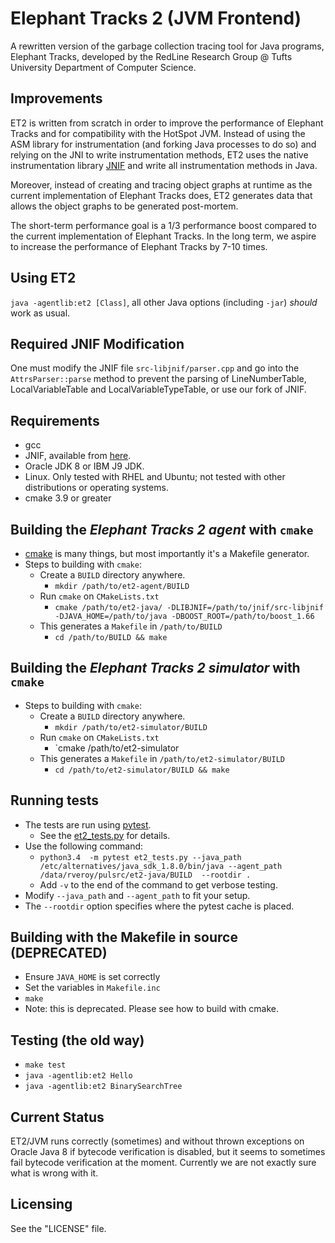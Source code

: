 # Elephant Tracks 2 (JVM Frontend)

A rewritten version of the garbage collection tracing tool for Java programs,
Elephant Tracks, developed by the RedLine Research Group @ Tufts University
Department of Computer Science.

## Improvements
ET2 is written from scratch in order to improve the performance of Elephant Tracks
and for compatibility with the HotSpot JVM. Instead of using the ASM library for
instrumentation (and forking Java processes to do so) and relying on the JNI to
write instrumentation methods, ET2 uses the native instrumentation library
[JNIF](http://sape.inf.usi.ch/jnif) and write all instrumentation methods in Java.

Moreover, instead of creating and tracing object graphs at runtime as the current
implementation of Elephant Tracks does, ET2 generates data that allows the object
graphs to be generated post-mortem.

The short-term performance goal is a 1/3 performance boost compared to the current
implementation of Elephant Tracks. In the long term, we aspire to increase the
performance of Elephant Tracks by 7-10 times.

## Using ET2
`java -agentlib:et2 [Class]`, all other Java options (including `-jar`)
*should* work as usual.

## Required JNIF Modification
One must modify the JNIF file `src-libjnif/parser.cpp` and go into the `AttrsParser::parse`
method to prevent the parsing of LineNumberTable, LocalVariableTable and LocalVariableTypeTable, or
use our fork of JNIF.

## Requirements
   * gcc
   * JNIF, available from [here](https://github.com/ElephantTracksProject/jnif).
   * Oracle JDK 8 or IBM J9 JDK.
   * Linux. Only tested with RHEL and Ubuntu; not tested with other distributions or
     operating systems.
   * cmake 3.9 or greater

## Building the *Elephant Tracks 2 agent* with `cmake`
   * [cmake](https://cmake.org/) is many things, but most importantly it's a Makefile generator.
   * Steps to building with `cmake`:
       * Create a `BUILD` directory anywhere.
           * `mkdir /path/to/et2-agent/BUILD`
       * Run `cmake` on `CMakeLists.txt`
           * `cmake /path/to/et2-java/
                  -DLIBJNIF=/path/to/jnif/src-libjnif
                  -DJAVA_HOME=/path/to/java
                  -DBOOST_ROOT=/path/to/boost_1.66`
       * This generates a `Makefile` in `/path/to/BUILD`
           * `cd /path/to/BUILD && make`

## Building the *Elephant Tracks 2 simulator* with `cmake`
   * Steps to building with `cmake`:
       * Create a `BUILD` directory anywhere.
           * `mkdir /path/to/et2-simulator/BUILD`
       * Run `cmake` on `CMakeLists.txt`
           * `cmake /path/to/et2-simulator
       * This generates a `Makefile` in `/path/to/et2-simulator/BUILD`
           * `cd /path/to/et2-simulator/BUILD && make`

## Running tests
   * The tests are run using [pytest](https://docs.pytest.org/en/latest/).
       * See the [et2_tests.py](https://github.com/ElephantTracksProject/et2-java/blob/master/et2_tests.py) for details.
   * Use the following command:
       * `python3.4  -m pytest et2_tests.py --java_path /etc/alternatives/java_sdk_1.8.0/bin/java --agent_path /data/rveroy/pulsrc/et2-java/BUILD  --rootdir .`
       * Add `-v` to the end of the command to get verbose testing.
   * Modify `--java_path` and `--agent_path` to fit your setup.
   * The `--rootdir` option specifies where the pytest cache is placed.

## Building with the Makefile in source (DEPRECATED)
   * Ensure `JAVA_HOME` is set correctly
   * Set the variables in `Makefile.inc`
   * `make`
   * Note: this is deprecated. Please see how to build with cmake.

## Testing (the old way)
   * `make test`
   * `java -agentlib:et2 Hello`
   * `java -agentlib:et2 BinarySearchTree`

## Current Status
ET2/JVM runs correctly (sometimes) and without thrown exceptions on Oracle Java 8 if bytecode verification is disabled,
but it seems to sometimes fail bytecode verification at the moment. Currently we are not exactly sure what is
wrong with it.

## Licensing
See the "LICENSE" file.
